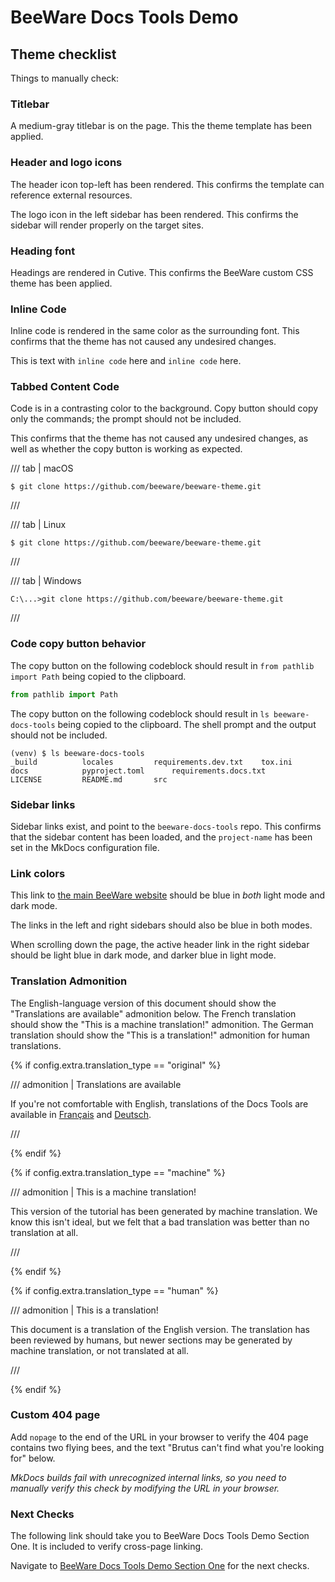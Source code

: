 # BeeWare Docs Tools Demo

## Theme checklist

Things to manually check:

### Titlebar

A medium-gray titlebar is on the page. This the theme template
has been applied.

### Header and logo icons

The header icon top-left has been rendered. This confirms the template
can reference external resources.

The logo icon in the left sidebar has been rendered. This confirms the
sidebar will render properly on the target sites.

### Heading font

Headings are rendered in Cutive. This confirms the BeeWare custom CSS
theme has been applied.

### Inline Code

Inline code is rendered in the same color as the surrounding font. This
confirms that the theme has not caused any undesired changes.

This is text with `inline code` here and `inline code` here.

### Tabbed Content Code

Code is in a contrasting color to the background. Copy button should
copy only the commands; the prompt should not be included.

This confirms that the theme has not caused any undesired changes,
as well as whether the copy button is working as expected.

/// tab | macOS

``` console
$ git clone https://github.com/beeware/beeware-theme.git
```

///

/// tab | Linux

``` console
$ git clone https://github.com/beeware/beeware-theme.git
```

///

/// tab | Windows

``` doscon
C:\...>git clone https://github.com/beeware/beeware-theme.git
```

///

### Code copy button behavior

The copy button on the following codeblock should result in `from pathlib
import Path` being copied to the clipboard.

```python
from pathlib import Path
```

The copy button on the following codeblock should result in `ls
beeware-docs-tools` being copied to the clipboard. The shell prompt and
the output should not be included.

```console
(venv) $ ls beeware-docs-tools
_build			locales			requirements.dev.txt	tox.ini
docs			pyproject.toml		requirements.docs.txt
LICENSE			README.md		src
```

### Sidebar links

Sidebar links exist, and point to the `beeware-docs-tools` repo. This
confirms that the sidebar content has been loaded, and the `project-name`
has been set in the MkDocs configuration file.

### Link colors

This link to [the main BeeWare website](https://beeware.org) should be blue
in *both* light mode and dark mode.

The links in the left and right sidebars should also be blue in both modes.

When scrolling down the page, the active header link in the right sidebar
should be light blue in dark mode, and darker blue in light mode.

### Translation Admonition

The English-language version of this document should show the "Translations
are available" admonition below. The French translation should show the "This is
a machine translation!" admonition. The German translation should show the
"This is a translation!" admonition for human translations.

{% if config.extra.translation_type == "original" %}

/// admonition | Translations are available

If you're not comfortable with English, translations of the Docs Tools
are available in
[Français](https://beeware-docs-tools.readthedocs.io/fr/latest/)
and
[Deutsch](https://beeware-docs-tools.readthedocs.io/de/latest/).

///

{% endif %}

{% if config.extra.translation_type == "machine" %}

/// admonition | This is a machine translation!

This version of the tutorial has been generated by machine translation.
We know this isn't ideal, but we felt that a bad translation was better
than no translation at all.

///

{% endif %}

{% if config.extra.translation_type == "human" %}

/// admonition | This is a translation!

This document is a translation of the English version. The translation
has been reviewed by humans, but newer sections may be generated by
machine translation, or not translated at all.

///

{% endif %}

### Custom 404 page

Add `nopage` to the end of the URL in your browser to verify the 404
page contains two flying bees, and the text "Brutus can't find what
you're looking for" below.

*MkDocs builds fail with unrecognized internal links, so you need to
manually verify this check by modifying the URL in your browser.*

### Next Checks

The following link should take you to BeeWare Docs Tools Demo Section
One. It is included to verify cross-page linking.

Navigate to [BeeWare Docs Tools Demo Section One](section_one/index.md) for the
next checks.

